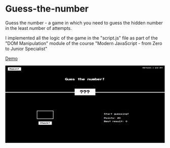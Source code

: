 # Guess-the-number

Guess the number - a game in which you need to guess the hidden number in the least number of attempts.

I implemented all the logic of the game in the "script.js" file as part of the "DOM Manipulation" module of the course "Modern JavaScript - from Zero to Junior Specialist"

[Demo](https://acerpo.github.io/Guess-the-number/)

![img](./Guess%20the%20number/img/1.png)
